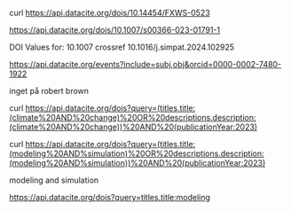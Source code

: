 

curl https://api.datacite.org/dois/10.14454/FXWS-0523


https://api.datacite.org/dois/10.1007/s00366-023-01791-1


DOI Values for: 10.1007 crossref
10.1016/j.simpat.2024.102925


https://api.datacite.org/events?include=subj,obj&orcid=0000-0002-7480-1922


inget på robert brown

curl https://api.datacite.org/dois?query=(titles.title:(climate%20AND%20change)%20OR%20descriptions.description:(climate%20AND%20change))%20AND%20(publicationYear:2023)


curl https://api.datacite.org/dois?query=(titles.title:(modeling%20AND%simulation)%20OR%20descriptions.description:(modeling%20AND%simulation))%20AND%20(publicationYear:2023)

modeling and simulation

https://api.datacite.org/dois?query=titles.title:modeling

